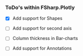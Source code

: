 ### ToDo's within FSharp.Plotly

- [x] Add support for Shapes
- [ ] Add support for second axis
- [ ] Column thickness in Bar-charts
- [ ] Add support for Annotations

